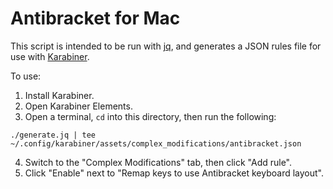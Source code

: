 # Antibracket for Mac

This script is intended to be run with [jq](https://github.com/stedolan/jq), and generates a JSON rules file for use with [Karabiner](https://pqrs.org/osx/karabiner/).

To use:
1. Install Karabiner.
2. Open Karabiner Elements.
3. Open a terminal, `cd` into this directory, then run the following:

```console
./generate.jq | tee ~/.config/karabiner/assets/complex_modifications/antibracket.json
```
4. Switch to the "Complex Modifications" tab, then click "Add rule".
5. Click "Enable" next to "Remap keys to use Antibracket keyboard layout".
